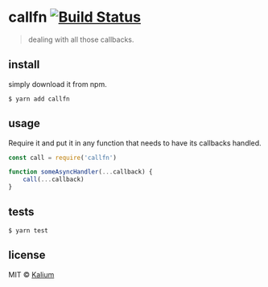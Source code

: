 # callfn [![Build Status](https://travis-ci.org/kaliumxyz/callfn.svg?branch=master)](https://travis-ci.org/kaliumxyz/callfn)
> dealing with all those callbacks.

## install
simply download it from npm.
```
$ yarn add callfn
```

## usage
Require it and put it in any function that needs to have its callbacks handled.
```js
const call = require('callfn')

function someAsyncHandler(...callback) {
	call(...callback)
}
```

## tests
```
$ yarn test
```

## license
MIT © [Kalium](https://kalium.xyz)